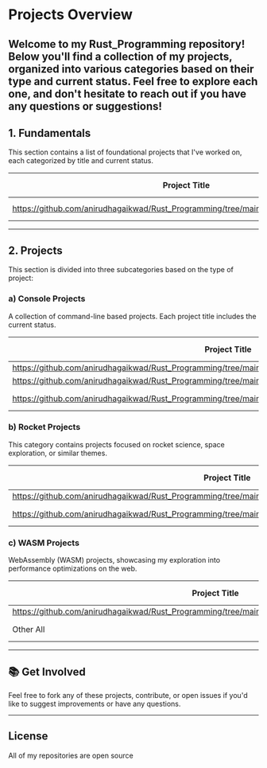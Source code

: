 # Projects Overview
Welcome to my Rust_Programming repository! Below you'll find a collection of my projects, organized into various categories based on their type and current status. 
Feel free to explore each one, and don't hesitate to reach out if you have any questions or suggestions!
---
## 1. **Fundamentals**
This section contains a list of foundational projects that I've worked on, each categorized by title and current status.

| **Project Title** | **Current Status** |
|-------------------|--------------------|
| https://github.com/anirudhagaikwad/Rust_Programming/tree/main/fundamentals/rust_basics        | In Progress        |

---

## 2. **Projects**
This section is divided into three subcategories based on the type of project:

### a) **Console Projects**
A collection of command-line based projects. Each project title includes the current status.

| **Project Title** | **Current Status** |
|-------------------|--------------------|
| https://github.com/anirudhagaikwad/Rust_Programming/tree/main/projects/console_projects/calculator            | Completed          |
| https://github.com/anirudhagaikwad/Rust_Programming/tree/main/projects/console_projects/crud_operation        | Completed          |
| https://github.com/anirudhagaikwad/Rust_Programming/tree/main/projects/console_projects/snake_game_terminal   | In Progress        |

### b) **Rocket Projects**
This category contains projects focused on rocket science, space exploration, or similar themes.

| **Project Title** | **Current Status** |
|-------------------|--------------------|
| https://github.com/anirudhagaikwad/Rust_Programming/tree/main/projects/rocket_projects/rest_employee_crud  | Completed          |
| https://github.com/anirudhagaikwad/Rust_Programming/tree/main/projects/rocket_projects/employee_crud_rocket  | In Progress        |


### c) **WASM Projects**
WebAssembly (WASM) projects, showcasing my exploration into performance optimizations on the web.

| **Project Title** | **Current Status** |
|-------------------|--------------------|
| https://github.com/anirudhagaikwad/Rust_Programming/tree/main/projects/wasm_projects/wasm_calculator       | Completed          |
| Other All      | In Progress        |

---

## 📚 **Get Involved**
Feel free to fork any of these projects, contribute, or open issues if you'd like to suggest improvements or have any questions.

<!-- ### 📩 Contact Me
You can reach me at:
- [GitHub](https://github.com/your-username)
- [LinkedIn](https://www.linkedin.com/in/your-profile)
- [Email](mailto:your-email@example.com) -->

---

## License
All of my repositories are open source 
